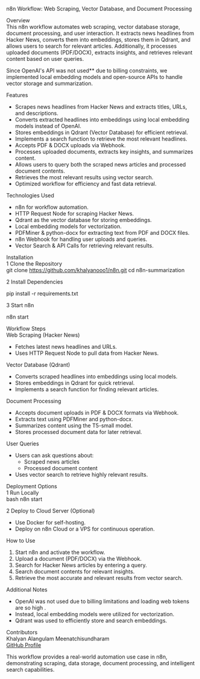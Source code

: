 n8n Workflow: Web Scraping, Vector Database, and Document Processing  

 Overview  
This n8n workflow automates web scraping, vector database storage, document processing, and user interaction. It extracts news headlines from Hacker News, converts them into embeddings, stores them in Qdrant, and allows users to search for relevant articles. Additionally, it processes uploaded documents (PDF/DOCX), extracts insights, and retrieves relevant content based on user queries.  

Since OpenAI's API was not used** due to billing constraints, we implemented local embedding models and open-source APIs to handle vector storage and summarization.  

Features  
- Scrapes news headlines from Hacker News and extracts titles, URLs, and descriptions.  
- Converts extracted headlines into embeddings using local embedding models instead of OpenAI.  
- Stores embeddings in Qdrant (Vector Database) for efficient retrieval.  
- Implements a search function to retrieve the most relevant headlines.  
- Accepts PDF & DOCX uploads via Webhook.  
- Processes uploaded documents, extracts key insights, and summarizes content.  
- Allows users to query both the scraped news articles and processed document contents.  
- Retrieves the most relevant results using vector search.  
- Optimized workflow for efficiency and fast data retrieval.  

 Technologies Used  
- n8n for workflow automation.  
- HTTP Request Node for scraping Hacker News.  
- Qdrant as the vector database for storing embeddings.  
- Local embedding models for vectorization.  
- PDFMiner & python-docx for extracting text from PDF and DOCX files.  
- n8n Webhook for handling user uploads and queries.  
- Vector Search & API Calls for retrieving relevant results.  

Installation  
 1️ Clone the Repository  
git clone https://github.com/khalyanooo1/n8n.git
cd n8n-summarization
  
2️ Install Dependencies  

pip install -r requirements.txt

 3️  Start n8n  

n8n start


Workflow Steps  
Web Scraping (Hacker News)  
- Fetches latest news headlines and URLs.  
- Uses HTTP Request Node to pull data from Hacker News.  

Vector Database (Qdrant)  
- Converts scraped headlines into embeddings using local models.  
- Stores embeddings in Qdrant for quick retrieval.  
- Implements a search function for finding relevant articles.  

Document Processing 
- Accepts document uploads in PDF & DOCX formats via Webhook.  
- Extracts text using PDFMiner and python-docx.  
- Summarizes content using the T5-small model.  
- Stores processed document data for later retrieval.  

User Queries
- Users can ask questions about:  
  - Scraped news articles  
  - Processed document content  
- Uses vector search to retrieve highly relevant results.  

 Deployment Options  
 1️ Run Locally  
bash
n8n start

2️ Deploy to Cloud Server (Optional)  
- Use Docker for self-hosting.  
- Deploy on n8n Cloud or a VPS for continuous operation.  

How to Use  
1. Start n8n and activate the workflow.  
2. Upload a document (PDF/DOCX) via the Webhook.  
3. Search for Hacker News articles by entering a query.  
4. Search document contents for relevant insights.  
5. Retrieve the most accurate and relevant results from vector search.  

Additional Notes  
- OpenAI was not used due to billing limitations and loading web tokens are so high .  
- Instead, local embedding models were utilized for vectorization.  
- Qdrant was used to efficiently store and search embeddings.  

Contributors  
Khalyan Alangulam Meenatchisundharam  
 [GitHub Profile](https://github.com/khalyanooo1)  

This workflow provides a real-world automation use case in n8n, demonstrating scraping, data storage, document processing, and intelligent search capabilities.
